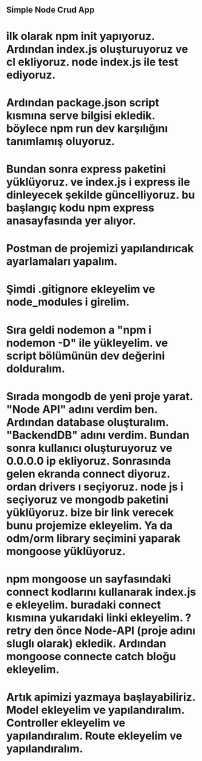 ## Simple Node Crud App

# ilk olarak npm init yapıyoruz. Ardından index.js oluşturuyoruz ve cl ekliyoruz. node index.js ile test ediyoruz.

# Ardından package.json script kısmına serve bilgisi ekledik. böylece npm run dev karşılığını tanımlamış oluyoruz.

# Bundan sonra express paketini yüklüyoruz. ve index.js i express ile dinleyecek şekilde güncelliyoruz. bu başlangıç kodu npm express anasayfasında yer alıyor.

# Postman de projemizi yapılandırıcak ayarlamaları yapalım.

# Şimdi .gitignore ekleyelim ve node_modules i girelim.

# Sıra geldi nodemon a "npm i nodemon -D" ile yükleyelim. ve script bölümünün dev değerini dolduralım.

# Sırada mongodb de yeni proje yarat. "Node API" adını verdim ben. Ardından database oluşturalım. "BackendDB" adını verdim. Bundan sonra kullanıcı oluşturuyoruz ve 0.0.0.0 ip ekliyoruz. Sonrasında gelen ekranda connect diyoruz. ordan drivers ı seçiyoruz. node js i seçiyoruz ve mongodb paketini yüklüyoruz. bize bir link verecek bunu projemize ekleyelim. Ya da odm/orm library seçimini yaparak mongoose yüklüyoruz.

# npm mongoose un sayfasındaki connect kodlarını kullanarak index.js e ekleyelim. buradaki connect kısmına yukarıdaki linki ekleyelim. ?retry den önce Node-API (proje adını sluglı olarak) ekledik. Ardından mongoose connecte catch bloğu ekleyelim.

# Artık apimizi yazmaya başlayabiliriz. Model ekleyelim ve yapılandıralım. Controller ekleyelim ve yapılandıralım. Route ekleyelim ve yapılandıralım. 


